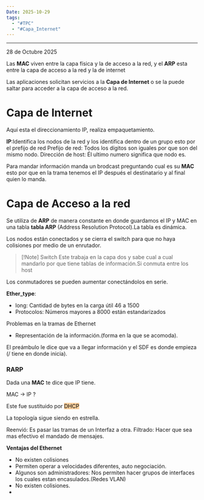 ```yaml
---
Date: 2025-10-29
tags:
  - "#TPC"
  - "#Capa_Internet"
---
```

---

28 de Octubre 2025

Las **MAC** viven entre la capa física y la de acceso a la red, y el **ARP** esta entre la capa de acceso a la red y la de internet 

Las aplicaciones solicitan servicios a la **Capa de Internet** o se la puede saltar para acceder a la capa de acceso a la red.

# Capa de Internet

Aquí esta el direccionamiento IP, realiza empaquetamiento.

**IP**:Identifica los nodos de la red y los identifica dentro de un grupo esto por el prefijo de red
Prefijo de red: Todos los dígitos son iguales por que son del mismo nodo.
Dirección de host: Él ultimo numero significa que nodo es.

Para mandar información manda un brodcast preguntando cual es su **MAC** esto por que en la trama tenemos el IP después el destinatario y al final quien lo manda.


# Capa de Acceso a  la red
Se utiliza de **ARP** de manera constante en donde guardamos el IP y MAC en una tabla  **tabla ARP** (Address Resolution Protocol).La tabla es dinámica.

Los nodos están conectados y se cierra el switch para que no haya colisiones por medio de  un enrutador.

>[!Note] Switch
>Este trabaja en la  capa dos y sabe cual a cual mandarlo por que tiene tablas de información.Si conmuta entre los host
	
Los conmutadores se pueden aumentar conectándolos en serie.

**Ether_type**:

- long: Cantidad de bytes en la carga útil 46 a 1500
- Protocolos: Números mayores a 8000 están estandarizados

Problemas en la tramas de Ethernet

- Representación de la información.(forma en la que se acomoda).


El preámbulo le dice que va a llegar información y el SDF es donde empieza (/ tiene en donde inicia).

###  RARP
Dada una **MAC** te dice que IP tiene.

MAC ->  IP ?

Este fue sustituido por <mark style="background: #FFB86CA6;">DHCP</mark>

La topología sigue siendo en estrella.

Reenvió: Es pasar las tramas de un Interfaz a otra.
Filtrado: Hacer que sea mas efectivo el mandado de  mensajes.


**Ventajas  del Ethernet**

- No existen colisiones
- Permiten operar a velocidades diferentes,  auto negociación.
- Algunos son administradores: Nos permiten hacer  grupos de interfaces los cuales estan encasulados.(Redes VLAN)
- No existen colisiones.
- 